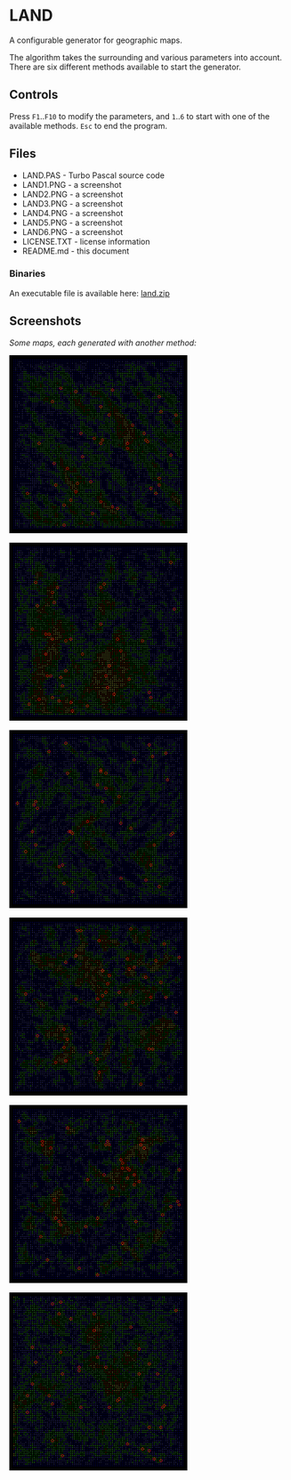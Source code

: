 # LAND

A configurable generator for geographic maps.

The algorithm takes the surrounding and various parameters into account. There are six different methods available to start the generator.

## Controls

Press `F1`..`F10` to modify the parameters, and `1`..`6` to start with one of the available methods. `Esc` to end the program.

## Files

* LAND.PAS - Turbo Pascal source code
* LAND1.PNG - a screenshot
* LAND2.PNG - a screenshot
* LAND3.PNG - a screenshot
* LAND4.PNG - a screenshot
* LAND5.PNG - a screenshot
* LAND6.PNG - a screenshot
* LICENSE.TXT - license information
* README.md - this document

### Binaries

An executable file is available here: [land.zip](http://turbo.elitepiraten.de/land.zip)

## Screenshots

_Some maps, each generated with another method:_

![a screenshot from LAND.PAS](LAND1.PNG)

![a screenshot from LAND.PAS](LAND2.PNG)

![a screenshot from LAND.PAS](LAND3.PNG)

![a screenshot from LAND.PAS](LAND4.PNG)

![a screenshot from LAND.PAS](LAND5.PNG)

![a screenshot from LAND.PAS](LAND6.PNG)
